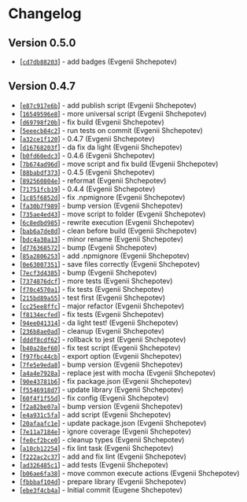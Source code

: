 # Changelog

## Version 0.5.0

* [[`cd7db88203`](https://github.com/ZSmartHome/command-core/commit/cd7db88203)] - add badges (Evgenii Shchepotev)

## Version 0.4.7

* [[`e87c917e6b`](https://github.com/ZSmartHome/command-core/commit/e87c917e6b)] - add publish script (Evgenii Shchepotev)
* [[`16549596e8`](https://github.com/ZSmartHome/command-core/commit/16549596e8)] - more universal script (Evgenii Shchepotev)
* [[`d69798f20b`](https://github.com/ZSmartHome/command-core/commit/d69798f20b)] - fix build (Evgenii Shchepotev)
* [[`5eeecb84c2`](https://github.com/ZSmartHome/command-core/commit/5eeecb84c2)] - run tests on commit (Evgenii Shchepotev)
* [[`a32ce1f120`](https://github.com/ZSmartHome/command-core/commit/a32ce1f120)] - 0.4.7 (Evgenii Shchepotev)
* [[`d16768203f`](https://github.com/ZSmartHome/command-core/commit/d16768203f)] - da fix da light (Evgenii Shchepotev)
* [[`b0fd60edc3`](https://github.com/ZSmartHome/command-core/commit/b0fd60edc3)] - 0.4.6 (Evgenii Shchepotev)
* [[`7b674ad96d`](https://github.com/ZSmartHome/command-core/commit/7b674ad96d)] - move script and fix build (Evgenii Shchepotev)
* [[`88babdf373`](https://github.com/ZSmartHome/command-core/commit/88babdf373)] - 0.4.5 (Evgenii Shchepotev)
* [[`892560804e`](https://github.com/ZSmartHome/command-core/commit/892560804e)] - reformat (Evgenii Shchepotev)
* [[`71751fcb19`](https://github.com/ZSmartHome/command-core/commit/71751fcb19)] - 0.4.4 (Evgenii Shchepotev)
* [[`1c85f6852d`](https://github.com/ZSmartHome/command-core/commit/1c85f6852d)] - fix .npmignore (Evgenii Shchepotev)
* [[`fa30b7f989`](https://github.com/ZSmartHome/command-core/commit/fa30b7f989)] - bump version (Evgenii Shchepotev)
* [[`735ae4ed43`](https://github.com/ZSmartHome/command-core/commit/735ae4ed43)] - move script to folder (Evgenii Shchepotev)
* [[`6c8edbd985`](https://github.com/ZSmartHome/command-core/commit/6c8edbd985)] - rewrite execution (Evgenii Shchepotev)
* [[`bab6a7de8d`](https://github.com/ZSmartHome/command-core/commit/bab6a7de8d)] - clean before build (Evgenii Shchepotev)
* [[`bdc4a30a13`](https://github.com/ZSmartHome/command-core/commit/bdc4a30a13)] - minor rename (Evgenii Shchepotev)
* [[`d776368572`](https://github.com/ZSmartHome/command-core/commit/d776368572)] - bump (Evgenii Shchepotev)
* [[`85a2806253`](https://github.com/ZSmartHome/command-core/commit/85a2806253)] - add .npmignore (Evgenii Shchepotev)
* [[`0e63007351`](https://github.com/ZSmartHome/command-core/commit/0e63007351)] - save files correctly (Evgenii Shchepotev)
* [[`7ecf3d4385`](https://github.com/ZSmartHome/command-core/commit/7ecf3d4385)] - bump (Evgenii Shchepotev)
* [[`7374876dcf`](https://github.com/ZSmartHome/command-core/commit/7374876dcf)] - more tests (Evgenii Shchepotev)
* [[`f70c4570a1`](https://github.com/ZSmartHome/command-core/commit/f70c4570a1)] - fix tests (Evgenii Shchepotev)
* [[`215bd89a55`](https://github.com/ZSmartHome/command-core/commit/215bd89a55)] - test first (Evgenii Shchepotev)
* [[`cc25ee8ffc`](https://github.com/ZSmartHome/command-core/commit/cc25ee8ffc)] - major refactor (Evgenii Shchepotev)
* [[`f8134ecfed`](https://github.com/ZSmartHome/command-core/commit/f8134ecfed)] - fix tests (Evgenii Shchepotev)
* [[`94ee041314`](https://github.com/ZSmartHome/command-core/commit/94ee041314)] - da light test! (Evgenii Shchepotev)
* [[`236b8ae0ad`](https://github.com/ZSmartHome/command-core/commit/236b8ae0ad)] - cleanup (Evgenii Shchepotev)
* [[`dddf8cdf62`](https://github.com/ZSmartHome/command-core/commit/dddf8cdf62)] - rollback to jest (Evgenii Shchepotev)
* [[`b40a28ef60`](https://github.com/ZSmartHome/command-core/commit/b40a28ef60)] - fix test script (Evgenii Shchepotev)
* [[`f97fbc44cb`](https://github.com/ZSmartHome/command-core/commit/f97fbc44cb)] - export option (Evgenii Shchepotev)
* [[`7fe5e9eda8`](https://github.com/ZSmartHome/command-core/commit/7fe5e9eda8)] - bump version (Evgenii Shchepotev)
* [[`a4a4e7928a`](https://github.com/ZSmartHome/command-core/commit/a4a4e7928a)] - replace jest with mocha (Evgenii Shchepotev)
* [[`90e43781b6`](https://github.com/ZSmartHome/command-core/commit/90e43781b6)] - fix package.json (Evgenii Shchepotev)
* [[`f5546918d7`](https://github.com/ZSmartHome/command-core/commit/f5546918d7)] - update library (Evgenii Shchepotev)
* [[`60f4f1f55d`](https://github.com/ZSmartHome/command-core/commit/60f4f1f55d)] - fix config (Evgenii Shchepotev)
* [[`f2a82be07a`](https://github.com/ZSmartHome/command-core/commit/f2a82be07a)] - bump version (Evgenii Shchepotev)
* [[`e4a931c5fa`](https://github.com/ZSmartHome/command-core/commit/e4a931c5fa)] - add script (Evgenii Shchepotev)
* [[`20afaafc1e`](https://github.com/ZSmartHome/command-core/commit/20afaafc1e)] - update package.json (Evgenii Shchepotev)
* [[`7e11a7184e`](https://github.com/ZSmartHome/command-core/commit/7e11a7184e)] - ignore coverage (Evgenii Shchepotev)
* [[`fe0cf2bce0`](https://github.com/ZSmartHome/command-core/commit/fe0cf2bce0)] - cleanup types (Evgenii Shchepotev)
* [[`a10cb12254`](https://github.com/ZSmartHome/command-core/commit/a10cb12254)] - fix lint task (Evgenii Shchepotev)
* [[`f222ac2c37`](https://github.com/ZSmartHome/command-core/commit/f222ac2c37)] - add and fix lint (Evgenii Shchepotev)
* [[`ad326485c1`](https://github.com/ZSmartHome/command-core/commit/ad326485c1)] - add tests (Evgenii Shchepotev)
* [[`b06ae6fa38`](https://github.com/ZSmartHome/command-core/commit/b06ae6fa38)] - move common execute actions (Evgenii Shchepotev)
* [[`fbbbaf104d`](https://github.com/ZSmartHome/command-core/commit/fbbbaf104d)] - prepare library (Evgenii Shchepotev)
* [[`ebe3f4cb4a`](https://github.com/ZSmartHome/command-core/commit/ebe3f4cb4a)] - Initial commit (Eugene Shchepotev)
